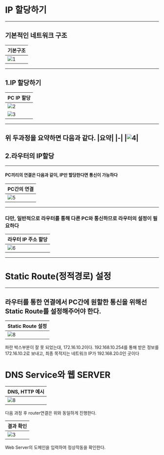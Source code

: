 # IP 할당하기
---
## 기본적인 네트워크 구조
|기본구조|
|-|
|![1](https://github.com/user-attachments/assets/fcf2a28d-9c1b-4d20-b26c-efad6a8af3be)|<br>
---
## 1.IP 할당하기
|PC IP 할당|
|-|
|![2](https://github.com/user-attachments/assets/52eeab2c-c3d8-483d-abdc-0c54da4b3cc4)|
|![3](https://github.com/user-attachments/assets/6ffaabe6-60ac-423b-8c08-a4e6200d5a69)|<br>
---
위 두과정을 요약하면 다음과 같다. 
|요약|
|-|
|![4](https://github.com/user-attachments/assets/acdd3607-d99c-4a5c-aa7e-16926166f944)|<br>
---
## 2.라우터의 IP할당
---
#### PC끼리의 연결은 다음과 같이, IP만 할당한다면 통신이 가능하다
|PC간의 연결|
|-|
|![5](https://github.com/user-attachments/assets/60ed8643-ceae-4ebb-a29a-8b6300cdfddd)|<br>
---
### 다만, 일반적으로 라우터를 통해 다른 PC와 통신하므로 라우터의 설정이 필요하다
|라우터 IP 주소 할당|
|-|
|![6](https://github.com/user-attachments/assets/77a3e828-d0d4-449a-ae23-46ec74001b05)|<br>
---
# Static Route(정적경로) 설정
---
## 라우터를 통한 연결에서 PC간에 원할한 통신을 위해선 Static Route를 설정해주어야 한다.
|Static Route 설정|
|-|
|![8](https://github.com/user-attachments/assets/fdc1a906-a91c-46b6-b59f-ac5705a0e991)|<br>

파란 박스부분이 잘 못 되었는대, 172.16.10.2이다.
192.168.10.254를 통해 받은 정보를 172.16.10.2로 보내고, 최종 목적지는 네트워크 IP가 192.168.20.0인 곳이다

# DNS Service와 웹 SERVER
|DNS, HTTP 예시|
|-|
|![8](https://github.com/user-attachments/assets/35261f71-f240-4924-8689-2d009268c06f)|<br>

다음 과정 후 router연결은 위와 동일하게 진행한다.

|결과 확인|
|-|
|![3](https://github.com/user-attachments/assets/311d02f3-5f63-4854-93e7-074783d18bb6)|<br>

Web Server의 도메인을 입력하여 정상작동을 확인한다.




